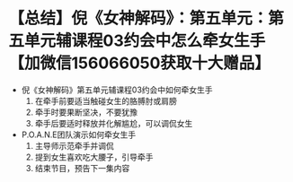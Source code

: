 # 【总结】倪《女神解码》：第五单元：第五单元辅课程03约会中怎么牵女生手【加微信156066050获取十大赠品】

-   倪《女神解码》第五单元辅课程03约会中如何牵女生手
    1.  在牵手前要适当触碰女生的胳膊肘或肩膀
    2.  牵手时要果断坚决，不要犹豫
    3.  牵手后要适时释放并化解尴尬，可以调侃女生
-   P.O.A.N.E团队演示如何牵女生手
    1.  主导师示范牵手并调侃
    2.  提到女生喜欢吃大腰子，引导牵手
    3.  结束节目，预告下一集内容
